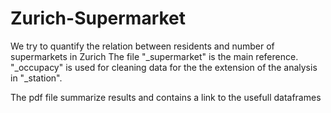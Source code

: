 # Zurich-Supermarket
We try to quantify the relation between residents and number of supermarkets in Zurich
The file "_supermarket" is the main reference. "_occupacy" is used for cleaning data for the
the extension of the analysis in "_station".

The pdf file summarize results and contains a link to the usefull dataframes
